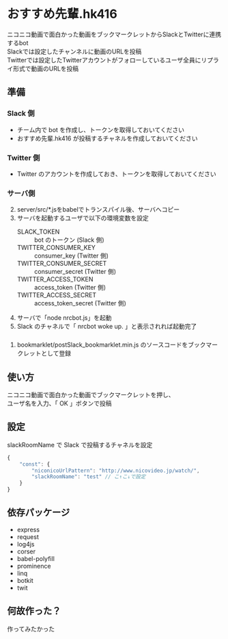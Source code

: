 # おすすめ先輩.hk416

ニコニコ動画で面白かった動画をブックマークレットからSlackとTwitterに連携するbot  
Slackでは設定したチャンネルに動画のURLを投稿  
Twitterでは設定したTwitterアカウントがフォローしているユーザ全員にリプライ形式で動画のURLを投稿

## 準備

### Slack 側

* チーム内で bot を作成し、トークンを取得しておいてください
* おすすめ先輩.hk416 が投稿するチャネルを作成しておいてください

### Twitter 側

* Twitter のアカウントを作成しておき、トークンを取得しておいてください

### サーバ側

2. server/src/*.jsをbabelでトランスパイル後、サーバへコピー
3. サーバを起動するユーザで以下の環境変数を設定
    <dl>
        <dt>SLACK_TOKEN</dt>
        <dd>bot のトークン (Slack 側)</dd>
        <dt>TWITTER_CONSUMER_KEY</dt>
        <dd>consumer_key (Twitter 側)</dd>
        <dt>TWITTER_CONSUMER_SECRET</dt>
        <dd>consumer_secret (Twitter 側)</dd>
        <dt>TWITTER_ACCESS_TOKEN</dt>
        <dd>access_token (Twitter 側)</dd>
        <dt>TWITTER_ACCESS_SECRET</dt>
        <dd>access_token_secret (Twitter 側)</dd>
    </dl>
4. サーバで「node nrcbot.js」を起動
5. Slack のチャネルで「 nrcbot woke up. 」と表示されれば起動完了

### 

1. bookmarklet/postSlack_bookmarklet.min.js のソースコードをブックマークレットとして登録

## 使い方

ニコニコ動画で面白かった動画でブックマークレットを押し、  
ユーザ名を入力、「 OK 」ボタンで投稿

## 設定

slackRoomName で Slack で投稿するチャネルを設定

```js
{
    "const": {
        "niconicoUrlPattern": "http://www.nicovideo.jp/watch/",
        "slackRoomName": "test" // こ↑こ↓で設定
    }
}
```

## 依存パッケージ

* express
* request
* log4js
* corser
* babel-polyfill
* prominence
* linq
* botkit
* twit

## 何故作った？

作ってみたかった